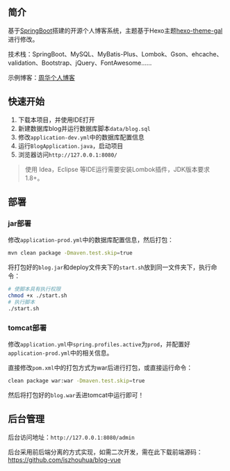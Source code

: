 简介
----

基于[SpringBoot](https://github.com/spring-projects/spring-boot)搭建的开源个人博客系统，主题基于Hexo主题[hexo-theme-gal](https://github.com/ZEROKISEKI/hexo-theme-gal)进行修改。

技术栈：SpringBoot、MySQL、MyBatis-Plus、Lombok、Gson、ehcache、validation、Bootstrap、jQuery、FontAwesome……

示例博客：[周华个人博客](https://www.iszhouhua.com)

## 快速开始

1. 下载本项目，并使用IDE打开
2. 新建数据库blog并运行数据库脚本`data/blog.sql`
3. 修改`application-dev.yml`中的数据库配置信息
4. 运行`BlogApplication.java`，启动项目
5. 浏览器访问`http://127.0.0.1:8080/`

> 使用 Idea，Eclipse 等IDE运行需要安装Lombok插件，JDK版本要求1.8+。

部署
----

### jar部署

修改`application-prod.yml`中的数据库配置信息，然后打包：

```bash
mvn clean package -Dmaven.test.skip=true
```

将打包好的`blog.jar`和deploy文件夹下的`start.sh`放到同一文件夹下，执行命令：

```bash
# 使脚本具有执行权限
chmod +x ./start.sh
# 执行脚本
./start.sh
```

### tomcat部署

修改`application.yml`中`spring.profiles.active`为`prod`，并配置好`application-prod.yml`中的相关信息。

直接修改`pom.xml`中的打包方式为war后进行打包，或直接运行命令：

```bash
clean package war:war -Dmaven.test.skip=true
```

然后将打包好的`blog.war`丢进tomcat中运行即可！

后台管理
--------

后台访问地址：`http://127.0.0.1:8080/admin`

后台采用前后端分离的方式实现，如需二次开发，需在此下载前端源码：<https://github.com/iszhouhua/blog-vue>